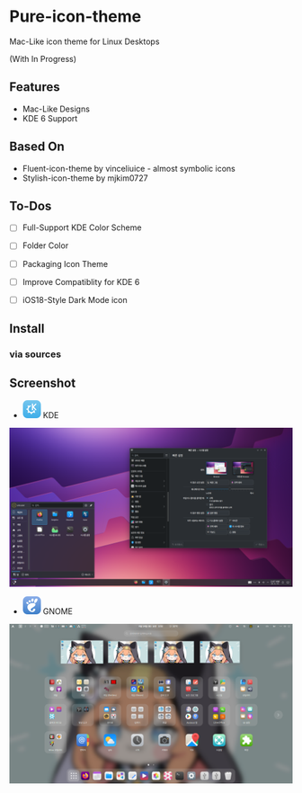 # Pure-icon-theme
Mac-Like icon theme for Linux Desktops

(With In Progress)

## Features

* Mac-Like Designs
* KDE 6 Support

## Based On

* Fluent-icon-theme by vinceliuice - almost symbolic icons
* Stylish-icon-theme by mjkim0727

## To-Dos

- [ ] Full-Support KDE Color Scheme

 - [ ] Folder Color

- [ ] Packaging Icon Theme

- [ ] Improve Compatiblity for KDE 6

- [ ] iOS18-Style Dark Mode icon

## Install

### via sources

## Screenshot

* ![kde_icon](src/Pure/16/apps/desktop-environment-kde.svg) KDE

![kde](images/screenshot_kde.png)

* ![gnome_icon](src/Pure/16/apps/desktop-environment-gnome.svg) GNOME

![gnome](images/screenshot_gnome.png)
